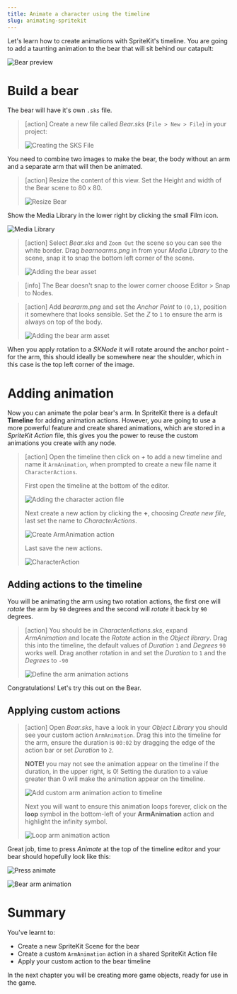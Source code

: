 ```yaml
---
title: Animate a character using the timeline
slug: animating-spritekit
---
```


Let's learn how to create animations with SpriteKit's timeline. You are going to add a
taunting animation to the bear that will sit behind our catapult:

![Bear preview](../Tutorial-Images/bear_inaction_preview.png)

# Build a bear

The bear will have it's own `.sks` file.

> [action]
> Create a new file called *Bear.sks* (`File > New > File`) in your project:
>
> ![Creating the SKS File](../Tutorial-Images/p3-01-new-sks.png)

You need to combine two images to make the bear, the body without an arm and a separate
arm that will then be animated.

> [action]
> Resize the content of this view. Set the Height and width of the Bear scene to
> 80 x 80.
>
> ![Resize Bear](../Tutorial-Images/p3-02-resize-bear-scene.png)
>

Show the Media Library in the lower right by clicking the small Film icon.

![Media Library](../Tutorial-Images/p3-02-media-library.png)

> [action]
> Select *Bear.sks* and `Zoom Out` the scene so you can see the white border.
> Drag *bearnoarms.png* in from your *Media Library* to the scene, snap it to snap the
> bottom left corner of the scene.
>
> ![Adding the bear asset](../Tutorial-Images/p3-03-bear-no-arm.png)
>

<!--  -->

> [info]
> The Bear doesn't snap to the lower corner choose Editor > Snap to Nodes.

<!--  -->

> [action]
> Add *beararm.png* and set the *Anchor Point* to `(0,1)`, position it somewhere that looks sensible.
> Set the *Z* to `1` to ensure the arm is always on top of the body.
>
> ![Adding the bear arm asset](../Tutorial-Images/p3-04-bear-arm-settings.png)

When you apply rotation to a *SKNode* it will rotate around the anchor point - for the arm, this
should ideally be somewhere near the shoulder, which in this case is the top left corner
of the image.

# Adding animation

Now you can animate the polar bear's arm. In SpriteKit there is a default **Timeline** for adding animation actions.  However, you are going to use a more powerful feature and create shared animations, which are stored in a *SpriteKit Action* file, this gives you the power to reuse the custom animations you create with any node.

> [action]
> Open the timeline then click on *+* to add a new timeline and name it `ArmAnimation`,
> when prompted to create a new file name it `CharacterActions`.
>
> First open the timeline at the bottom of the editor.  
>
> ![Adding the character action file](../Tutorial-Images/p3-05-timeline.png)
>
> Next create a new action by clicking the **+**, choosing *Create new file*, last set the name to *CharacterActions*.
>
> ![Create ArmAnimation action](../Tutorial-Images/p3-06-create-action.png)
>
> Last save the new actions.
>
> ![CharacterAction](../Tutorial-Images/p3-07-character-actions.png)
>

## Adding actions to the timeline

You will be animating the arm using two rotation actions, the first one will *rotate* the
arm by `90` degrees and the second will *rotate* it back by `90` degrees.

> [action]
> You should be in *CharacterActions.sks*, expand *ArmAnimation* and locate the *Rotate*
> action in the *Object library*.
> Drag this into the timeline, the default values of *Duration* `1` and *Degrees* `90`
> works well.
> Drag another rotation in and set the *Duration* to `1` and the *Degrees* to `-90`
>
> ![Define the arm animation actions](../Tutorial-Images/p3-08-add-rotation.png)
>

Congratulations! Let's try this out on the Bear.

## Applying custom actions

> [action]
> Open *Bear.sks*, have a look in your *Object Library* you should see your custom action
> `ArmAnimation`.
> Drag this into the timeline for the arm, ensure the duration is `00:02` by dragging the
> edge of the action bar or set *Duration* to `2`.
>
> **NOTE!** you may not see the animation appear on the timeline if the duration, in
> the upper right, is 0! Setting the duration to a value greater than 0 will make the
> animation appear on the timeline.
>
> ![Add custom arm animation action to timeline](../Tutorial-Images/p3-09-add-rotation.png)
>
> Next you will want to ensure this animation loops forever, click on the **loop** symbol
> in the bottom-left of your **ArmAnimation** action and highlight the infinity symbol.
>
> ![Loop arm animation action](../Tutorial-Images/p3-10-loop-arm-animation.png)
>

Great job, time to press *Animate* at the top of the timeline editor and your bear should
hopefully look like this:

![Press animate](../Tutorial-Images/p3-11-bear-arm-animation-1.png)

![Bear arm animation](../Tutorial-Images/p3-11-bear-arm-animation.gif)

# Summary

You've learnt to:

- Create a new SpriteKit Scene for the bear
- Create a custom `ArmAnimation` action in a shared SpriteKit Action file
- Apply your custom action to the bear timeline

In the next chapter you will be creating more game objects, ready for use in the game.

